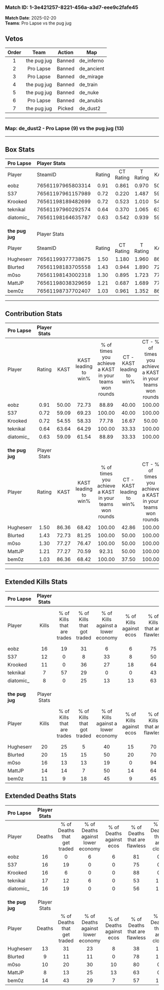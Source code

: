 ### Match ID: 1-3e421257-8221-456a-a3d7-eee9c2fafe45  
**Match Date**: 2025-02-20  
**Teams**: Pro Lapse vs the pug jug  

## Vetos  

| Order | Team | Action | Map |
| :---: | :--: | :----: | --- |
| 1 | the pug jug | Banned | de_inferno |
| 2 | Pro Lapse | Banned | de_ancient |
| 3 | Pro Lapse | Banned | de_mirage |
| 4 | the pug jug | Banned | de_train |
| 5 | the pug jug | Banned | de_nuke |
| 6 | Pro Lapse | Banned | de_anubis |
| 7 | the pug jug | Picked | de_dust2 |

---  

### **Map**: de_dust2 - Pro Lapse (9) vs the pug jug (13)  
---  

## Box Stats  

| **Pro Lapse**   | Player Stats      |        |           |          |       |      |       |         |        |      |     |
| :- | :- | :-: | :-: | :-: | :-: | :-: | :-: | :-: | :-: | :-: | :-: |
| Player          | SteamID           | Rating | CT Rating | T Rating | KAST  | ADR  | Kills | Assists | Deaths | K/D  | HS% |
| eobz            | 76561197965803314 |  0.91  |   0.861   |  0.970   | 50.00 | 68.9 |  16   |    5    |   16   | 1.00 | 25  |
| S37             | 76561197961157989 |  0.72  |   0.220   |  1.487   | 59.09 | 44.2 |  12   |    1    |   16   | 0.75 | 75  |
| Krooked         | 76561198189482699 |  0.72  |   0.523   |  1.010   | 54.55 | 64.2 |  11   |    2    |   16   | 0.69 | 63  |
| teknikal        | 76561197960292574 |  0.64  |   0.370   |  1.065   | 63.64 | 66.2 |   7   |    8    |   17   | 0.41 | 71  |
| diatomic_       | 76561198164635787 |  0.63  |   0.542   |  0.939   | 59.09 | 62.8 |   8   |    3    |   16   | 0.50 | 25  |
|                 |                   |        |           |          |       |      |       |         |        |      |     |
|                 |                   |        |           |          |       |      |       |         |        |      |     |
|                 |                   |        |           |          |       |      |       |         |        |      |     |
| **the pug jug** | Player Stats      |        |           |          |       |      |       |         |        |      |     |
| Player          | SteamID           | Rating | CT Rating | T Rating | KAST  | ADR  | Kills | Assists | Deaths | K/D  | HS% |
| Hugheserr       | 76561199377738675 |  1.50  |   1.180   |  1.960   | 86.36 | 97.6 |  20   |    6    |   13   | 1.54 | 55  |
| Blurted         | 76561198183705558 |  1.43  |   0.944   |  1.890   | 72.73 | 79.0 |  20   |    4    |   9    | 2.22 | 50  |
| m0so            | 76561198143002318 |  1.30  |   0.895   |  1.723   | 77.27 | 80.9 |  16   |    6    |   10   | 1.60 | 12  |
| MattJP          | 76561198038329659 |  1.21  |   0.687   |  1.689   | 77.27 | 64.0 |  14   |    5    |   8    | 1.75 | 42  |
| bem0z           | 76561198737702407 |  1.03  |   0.961   |  1.352   | 86.36 | 69.1 |  11   |    5    |   14   | 0.79 | 45  |
---  

## Contribution Stats  

| **Pro Lapse**   | Player Stats |       |                      |                                                        |                           |                                                             |                          |                                                            |
| :- | :-: | :-: | :-: | :-: | :-: | :-: | :-: | :-: |
| Player          |    Rating    | KAST  | KAST leading to win% | % of times you achieve a KAST in your teams won rounds | CT - KAST leading to win% | CT - % of times you achieve a KAST in your teams won rounds | T - KAST leading to win% | T - % of times you achieve a KAST in your teams won rounds |
| eobz            |     0.91     | 50.00 |        72.73         |                         88.89                          |           40.00           |                           100.00                            |          100.00          |                           85.71                            |
| S37             |     0.72     | 59.09 |        69.23         |                         100.00                         |           40.00           |                           100.00                            |          87.50           |                           100.00                           |
| Krooked         |     0.72     | 54.55 |        58.33         |                         77.78                          |           16.67           |                            50.00                            |          100.00          |                           85.71                            |
| teknikal        |     0.64     | 63.64 |        64.29         |                         100.00                         |           33.33           |                           100.00                            |          87.50           |                           100.00                           |
| diatomic_       |     0.63     | 59.09 |        61.54         |                         88.89                          |           33.33           |                           100.00                            |          85.71           |                           85.71                            |
|                 |              |       |                      |                                                        |                           |                                                             |                          |                                                            |
|                 |              |       |                      |                                                        |                           |                                                             |                          |                                                            |
|                 |              |       |                      |                                                        |                           |                                                             |                          |                                                            |
| **the pug jug** | Player Stats |       |                      |                                                        |                           |                                                             |                          |                                                            |
| Player          |    Rating    | KAST  | KAST leading to win% | % of times you achieve a KAST in your teams won rounds | CT - KAST leading to win% | CT - % of times you achieve a KAST in your teams won rounds | T - KAST leading to win% | T - % of times you achieve a KAST in your teams won rounds |
| Hugheserr       |     1.50     | 86.36 |        68.42         |                         100.00                         |           42.86           |                           100.00                            |          83.33           |                           100.00                           |
| Blurted         |     1.43     | 72.73 |        81.25         |                         100.00                         |           50.00           |                           100.00                            |          100.00          |                           100.00                           |
| m0so            |     1.30     | 77.27 |        76.47         |                         100.00                         |           50.00           |                           100.00                            |          90.91           |                           100.00                           |
| MattJP          |     1.21     | 77.27 |        70.59         |                         92.31                          |           50.00           |                           100.00                            |          81.82           |                           90.00                            |
| bem0z           |     1.03     | 86.36 |        68.42         |                         100.00                         |           37.50           |                           100.00                            |          90.91           |                           100.00                           |
---  

## Extended Kills Stats  

| **Pro Lapse**   | Player Stats |                            |                            |                                    |                         |                              |                                 |                                       |                    |           |
| :- | :-: | :-: | :-: | :-: | :-: | :-: | :-: | :-: | :-: | :-: |
| Player          |    Kills     | % of Kills that are trades | % of Kills that got traded | % of Kills against a lower economy | % of Kills against ecos | % of Kills that are flawless | % of Kills that are close duels | % of Kills that are assisted by flash | Pistol Round Kills | AWP Kills |
| eobz            |      16      |             19             |             31             |                 6                  |            6            |              75              |                0                |                   0                   |         9          |     1     |
| S37             |      12      |             0              |             8              |                 33                 |            8            |              50              |               17                |                   8                   |         0          |     2     |
| Krooked         |      11      |             0              |             36             |                 27                 |           18            |              64              |                9                |                   0                   |         0          |     1     |
| teknikal        |      7       |             57             |             29             |                 0                  |            0            |              43              |                0                |                  14                   |         0          |     2     |
| diatomic_       |      8       |             0              |             25             |                 13                 |           13            |              63              |               25                |                  13                   |         0          |     1     |
|                 |              |                            |                            |                                    |                         |                              |                                 |                                       |                    |           |
|                 |              |                            |                            |                                    |                         |                              |                                 |                                       |                    |           |
|                 |              |                            |                            |                                    |                         |                              |                                 |                                       |                    |           |
| **the pug jug** | Player Stats |                            |                            |                                    |                         |                              |                                 |                                       |                    |           |
| Player          |    Kills     | % of Kills that are trades | % of Kills that got traded | % of Kills against a lower economy | % of Kills against ecos | % of Kills that are flawless | % of Kills that are close duels | % of Kills that are assisted by flash | Pistol Round Kills | AWP Kills |
| Hugheserr       |      20      |             25             |             5              |                 40                 |           15            |              70              |               20                |                   5                   |         0          |     3     |
| Blurted         |      20      |             15             |             15             |                 50                 |           20            |              70              |                5                |                   0                   |         0          |     1     |
| m0so            |      16      |             13             |             13             |                 19                 |            0            |              94              |                0                |                   6                   |         13         |     0     |
| MattJP          |      14      |             14             |             7              |                 50                 |           14            |              64              |                0                |                   0                   |         0          |     2     |
| bem0z           |      11      |             9              |             18             |                 45                 |            9            |              45              |                9                |                  18                   |         1          |     2     |
## Extended Deaths Stats  

| **Pro Lapse**   | Player Stats |                             |                                   |                          |                               |                            |                           |               |
| :- | :-: | :-: | :-: | :-: | :-: | :-: | :-: | :-: |
| Player          |    Deaths    | % of Deaths that get traded | % of Deaths against lower economy | % of Deaths against ecos | % of Deaths that are flawless | % of Deaths that are close | % of Deaths while blinded | Deaths to AWP |
| eobz            |      16      |              0              |                 6                 |            6             |              81               |             0              |             6             |       2       |
| S37             |      16      |             19              |                 0                 |            0             |              75               |             0              |             6             |       1       |
| Krooked         |      16      |              6              |                 0                 |            0             |              88               |             0              |             0             |       6       |
| teknikal        |      17      |             12              |                 6                 |            0             |              53               |             18             |             6             |       2       |
| diatomic_       |      16      |             19              |                 0                 |            0             |              56               |             19             |             6             |       3       |
|                 |              |                             |                                   |                          |                               |                            |                           |               |
|                 |              |                             |                                   |                          |                               |                            |                           |               |
|                 |              |                             |                                   |                          |                               |                            |                           |               |
| **the pug jug** | Player Stats |                             |                                   |                          |                               |                            |                           |               |
| Player          |    Deaths    | % of Deaths that get traded | % of Deaths against lower economy | % of Deaths against ecos | % of Deaths that are flawless | % of Deaths that are close | % of Deaths while blinded | Deaths to AWP |
| Hugheserr       |      13      |             31              |                23                 |            8             |              38               |             15             |             8             |       2       |
| Blurted         |      9       |             11              |                11                 |            0             |              78               |             11             |            11             |       3       |
| m0so            |      10      |             20              |                30                 |            10            |              80               |             0              |            10             |       2       |
| MattJP          |      8       |             13              |                25                 |            13            |              63               |             0              |             0             |       1       |
| bem0z           |      14      |             43              |                29                 |            7             |              57               |             14             |             0             |       1       |

